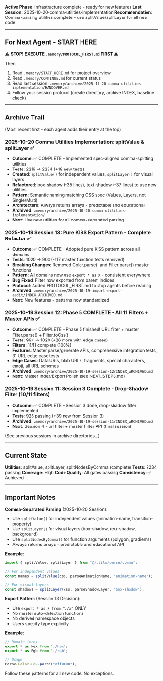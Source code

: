 <!-- LAST UPDATED: 2025-10-20T10:57 by Comma Utilities Implementation Session -->
<!-- ARCHIVE THIS FILE at session start, create new one pointing to your session -->

**Active Phase**: Infrastructure complete - ready for new features
**Last Session**: 2025-10-20-comma-utilities-implementation
**Recommendation**: Comma-parsing utilities complete - use splitValue/splitLayer for all new code

---

## For Next Agent - START HERE

⚠️ **STOP! EXECUTE `.memory/PROTOCOL_FIRST.md` FIRST** ⚠️

Then:
1. Read `.memory/START_HERE.md` for project overview
2. Read `.memory/CONTINUE.md` for current status
3. Read last session: `.memory/archive/2025-10-20-comma-utilities-implementation/HANDOVER.md`
4. Follow your session protocol (create directory, archive INDEX, baseline check)

---

## Archive Trail

(Most recent first - each agent adds their entry at the top)

### 2025-10-20 Comma Utilities Implementation: splitValue & splitLayer ✅
- **Outcome**: ✅ COMPLETE - Implemented spec-aligned comma-splitting utilities
- **Tests**: 2216 → 2234 (+18 new tests)
- **Created**: `splitValue()` for independent values, `splitLayer()` for visual layers
- **Refactored**: box-shadow (-35 lines), text-shadow (-37 lines) to use new utilities
- **Pattern**: Semantic naming matching CSS spec (Values, Layers, not Single/Multi)
- **Architecture**: Always returns arrays - predictable and educational
- **Archived**: `.memory/archive/2025-10-20-comma-utilities-implementation/`
- **Next**: Use new utilities for all comma-separated parsing

### 2025-10-19 Session 13: Pure KISS Export Pattern - Complete Refactor ✅
- **Outcome**: ✅ COMPLETE - Adopted pure KISS pattern across all domains
- **Tests**: 1020 → 903 (-117 master function tests removed)
- **Breaking Changes**: Removed Color.parse() and Filter.parse() master functions
- **Pattern**: All domains now use `export * as X` - consistent everywhere
- **Bug Fixed**: Filter now exported from parent indices
- **Protocol**: Added PROTOCOL_FIRST.md to stop agents before reading
- **Archived**: `.memory/archive/2025-10-19-import-export-audit/INDEX_ARCHIVED.md`
- **Next**: New features - patterns now standardized

### 2025-10-19 Session 12: Phase 5 COMPLETE - All 11 Filters + Master APIs ✅
- **Outcome**: ✅ COMPLETE - Phase 5 finished! URL filter + master Filter.parse() + Filter.toCss()
- **Tests**: 994 → 1020 (+26 more with edge cases)
- **Filters**: 11/11 complete (100%)
- **Features**: Master parse/generate APIs, comprehensive integration tests, 31 URL edge case tests
- **Edge Cases**: Data URIs, blob URLs, fragments, special characters, emoji, all URL schemes
- **Archived**: `.memory/archive/2025-10-19-session-12/INDEX_ARCHIVED.md`
- **Next**: Master Index/Export Polish (see NEXT_STEPS.md)

### 2025-10-19 Session 11: Session 3 Complete - Drop-Shadow Filter (10/11 filters)
- **Outcome**: ✅ COMPLETE - Session 3 done, drop-shadow filter implemented
- **Tests**: 926 passing (+39 new from Session 3)
- **Archived**: `.memory/archive/2025-10-19-session-11/INDEX_ARCHIVED.md`
- **Next**: Session 4 - url filter + master Filter API (final session)

(See previous sessions in archive directories...)

---

## Current State

**Utilities**: splitValue, splitLayer, splitNodesByComma (complete)
**Tests**: 2234 passing
**Coverage**: High
**Code Quality**: All gates passing
**Consistency**: ✅ Achieved

---

## Important Notes

**Comma-Separated Parsing** (2025-10-20 Session):
- Use `splitValue()` for independent values (animation-name, transition-property)
- Use `splitLayer()` for visual layers (box-shadow, text-shadow, background)
- Use `splitNodesByComma()` for function arguments (polygon, gradients)
- Always returns arrays - predictable and educational API

**Example**:
```typescript
import { splitValue, splitLayer } from "@/utils/parse/comma";

// For independent values
const names = splitValue(css, parseAnimationName, "animation-name");

// For visual layers  
const shadows = splitLayer(css, parseShadowLayer, "box-shadow");
```

**Export Pattern** (Session 13 Decision):
- Use `export * as X from "./x"` ONLY
- No master auto-detection functions
- No derived namespace objects
- Users specify type explicitly

**Example**:
```typescript
// Domain index
export * as Hex from "./hex";
export * as Rgb from "./rgb";

// Usage
Parse.Color.Hex.parse("#ff0000");
```

Follow these patterns for all new code. No exceptions.
